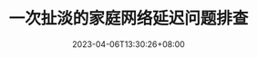 ---
title: "一次扯淡的家庭网络延迟问题排查"
date: 2023-04-06T13:30:26+08:00
draft: false
tags: ["stable diffusion", "教程"]
---